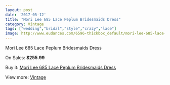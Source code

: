 ```yaml
---
layout: post
date: '2017-05-12'
title: "Mori Lee 685 Lace Peplum Bridesmaids Dress"
category: Vintage
tags: ["wedding","bridal","style","crazy","lace"]
image: http://www.eudances.com/6596-thickbox_default/mori-lee-685-lace-peplum-bridesmaids-dress.jpg
---
```

Mori Lee 685 Lace Peplum Bridesmaids Dress

On Sales: **$255.99**
<a href="https://www.eudances.com/en/vintage/2420-mori-lee-685-lace-peplum-bridesmaids-dress.html"><amp-img layout="responsive" width="600" height="600" src="//www.eudances.com/6596-thickbox_default/mori-lee-685-lace-peplum-bridesmaids-dress.jpg" alt="Mori Lee 685 Lace Peplum Bridesmaids Dress 0" /></a>
<a href="https://www.eudances.com/en/vintage/2420-mori-lee-685-lace-peplum-bridesmaids-dress.html"><amp-img layout="responsive" width="600" height="600" src="//www.eudances.com/6597-thickbox_default/mori-lee-685-lace-peplum-bridesmaids-dress.jpg" alt="Mori Lee 685 Lace Peplum Bridesmaids Dress 1" /></a>

Buy it: [Mori Lee 685 Lace Peplum Bridesmaids Dress](https://www.eudances.com/en/vintage/2420-mori-lee-685-lace-peplum-bridesmaids-dress.html "Mori Lee 685 Lace Peplum Bridesmaids Dress")

View more: [Vintage](https://www.eudances.com/en/29-vintage "Vintage")